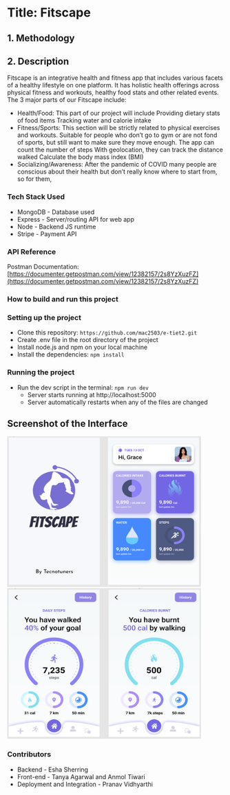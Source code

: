 
# Title: Fitscape

## 1. Methodology

## 2. Description
Fitscape is an integrative health and fitness app that includes various facets of a healthy lifestyle on one platform. It has holistic health offerings across physical fitness and workouts, healthy food stats and other related events. 
The 3 major parts of our Fitscape include:
* Health/Food: This part of our project will include
Providing dietary stats of food items
Tracking water and calorie intake
* Fitness/Sports: This section will be strictly related to physical exercises and workouts.
Suitable for people who don’t go to gym or are not fond of sports, but still want to make sure they move enough. The app can count the number of steps
With geolocation, they can track the distance walked
Calculate the body mass index (BMI)
* Socializing/Awareness: After the pandemic of COVID many people are conscious about their health but don’t really know where to start from, so for them,

### Tech Stack Used

- MongoDB - Database used
- Express - Server/routing API for web app
- Node - Backend JS runtime
- Stripe - Payment API

### API Reference

Postman Documentation: [https://documenter.getpostman.com/view/12382157/2s8YzXuzFZ](https://documenter.getpostman.com/view/12382157/2s8YzXuzFZ)

### How to build and run this project

### Setting up the project

- Clone this repository: `https://github.com/mac2503/e-tiet2.git`
- Create .env file in the root directory of the project
- Install node.js and npm on your local machine
- Install the dependencies: `npm install`

### Running the project

- Run the dev script in the terminal: `npm run dev`
  - Server starts running at http://localhost:5000
  - Server automatically restarts when any of the files are changed


## Screenshot of the Interface
<p float="left">
<img src="https://github.com/pranavvidyarthi7/Fitscape/blob/master/SS1.PNG" width="450" height="350" />                              <img src="https://github.com/pranavvidyarthi7/Fitscape/blob/master/SS2.PNG" width="450" height="350"/>
</p>

### Contributors
  - Backend - Esha Sherring
  - Front-end - Tanya Agarwal and Anmol Tiwari 
  - Deployment and Integration - Pranav Vidhyarthi








